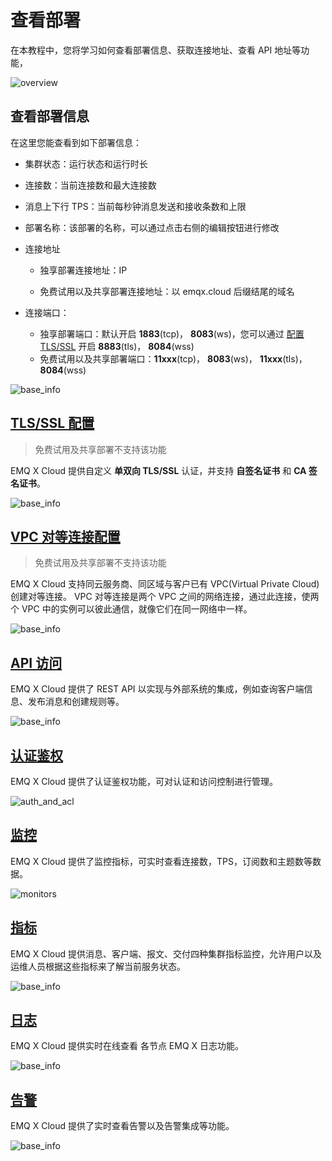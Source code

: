 # 查看部署

在本教程中，您将学习如何查看部署信息、获取连接地址、查看 API 地址等功能，

![overview](./_assets/overview.png)

## 查看部署信息

在这里您能查看到如下部署信息：

* 集群状态：运行状态和运行时长
* 连接数：当前连接数和最大连接数
* 消息上下行 TPS：当前每秒钟消息发送和接收条数和上限
* 部署名称：该部署的名称，可以通过点击右侧的编辑按钮进行修改

* 连接地址

  * 独享部署连接地址：IP

  * 免费试用以及共享部署连接地址：以 emqx.cloud 后缀结尾的域名

* 连接端口：

  * 独享部署端口：默认开启 **1883**(tcp)， **8083**(ws)，您可以通过 [配置 TLS/SSL](./tls_ssl.md) 开启 **8883**(tls)， **8084**(wss)
  * 免费试用以及共享部署端口：**11xxx**(tcp)， **8083**(ws)， **11xxx**(tls)， **8084**(wss)

![base_info](./_assets/base_info.png)

## [TLS/SSL 配置](./tls_ssl.md) 

> 免费试用及共享部署不支持该功能

EMQ X Cloud 提供自定义 **单双向 TLS/SSL** 认证，并支持 **自签名证书** 和 **CA 签名证书**。

![base_info](./_assets/tls_info.png)



## [VPC 对等连接配置](./vpc_peering.md)

> 免费试用及共享部署不支持该功能

EMQ X Cloud 支持同云服务商、同区域与客户已有 VPC(Virtual Private Cloud) 创建对等连接。 VPC 对等连接是两个 VPC 之间的网络连接，通过此连接，使两个 VPC 中的实例可以彼此通信，就像它们在同一网络中一样。

![base_info](./_assets/vpc_peering_info.png)



## [API 访问](../api.md)

EMQ X Cloud 提供了 REST API 以实现与外部系统的集成，例如查询客户端信息、发布消息和创建规则等。

![base_info](./_assets/api_info.png)

## [认证鉴权](./auth_and_acl.md)
EMQ X Cloud 提供了认证鉴权功能，可对认证和访问控制进行管理。

![auth_and_acl](./_assets/auth.png)

## [监控](./monitors.md)
EMQ X Cloud 提供了监控指标，可实时查看连接数，TPS，订阅数和主题数等数据。

![monitors](./_assets/monitors.png)


## [指标](./metrics.md)

EMQ X Cloud 提供消息、客户端、报文、交付四种集群指标监控，允许用户以及运维人员根据这些指标来了解当前服务状态。

![base_info](./_assets/metrics_info.png)



## [日志](./logs.md)

EMQ X Cloud 提供实时在线查看 各节点 EMQ X 日志功能。

![base_info](./_assets/logs_info.png)



## [告警](./alerts.md)

EMQ X Cloud 提供了实时查看告警以及告警集成等功能。

![base_info](./_assets/alerts_info.png)
